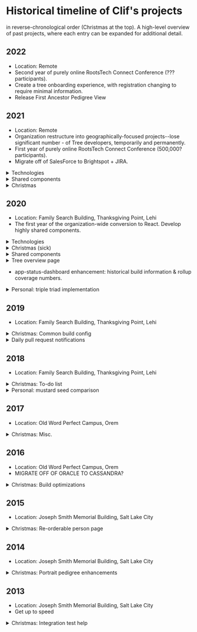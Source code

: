 # Historical timeline of Clif's projects

in reverse-chronological order (Christmas at the top). A high-level overview of past projects, where each entry can be expanded for additional detail.


## 2022

- Location: Remote
- Second year of purely online RootsTech Connect Conference (??? participants).
- Create a tree onboarding experience, with registration changing to require minimal information.
- Release First Ancestor Pedigree View

## 2021

- Location: Remote
- Organization restructure into geographically-focused projects--lose significant number - of Tree developers, temporarily and permanently.
- First year of purely online RootsTech Connect Conference (500,000? participants).
- Migrate off of SalesForce to Brightspot + JIRA.

<details>
<summary>Technologies</summary>

- Zion: GitHub monorepo of 100+ components with 50-minute build time (v10)

</details>

<details>
<summary>Shared components</summary>

- Forms (complete performance overhaul conversion from Formik to react-hook-form)
- React: AddFindFlow, Conclusion, First Ancestor Pedigree View

</details>

<details>
<summary>Christmas</summary>

- (Early) Organization-wide /version pages added to react branch of snow
- Stryker mutator update

</details>

## 2020

- Location: Family Search Building, Thanksgiving Point, Lehi
- The first year of the organization-wide conversion to React. Develop highly shared components.

<details>
<summary>Technologies</summary>

- Zion: GitHub monorepo of ~50 components with 20-minute build time (v9)
    - Storybook, Yarn, Lerna, Babel, Jest
- Heroku
- Akamai
- JavaScript: React (Polymer = deprecated)
- CloudBees (formerly ElectricFlow)
- SauceLabs
- Slack + Microsoft Teams

</details>

<details>
<summary>Christmas (sick)</summary>

- Stryker mutator integration

</details>

<details>
<summary>Shared components</summary>

- React: Person (Couple, Name, PersonOverlay, PersonService), RelationshipViewer

</details>

<details>
<summary>Tree overview page</summary>

- Publicly-searchable and -indexable landing page to provide basic information, replacing the search records page that currently is the top result.

</details>

- app-status-dashboard enhancement: historical build information & rollup coverage numbers.

<details>
<summary>Personal: triple triad implementation</summary>

- Websocket-based, highly-cached webpage and game management and AI server implementation. ([source](https://github.com/skye2k2/triple-triad))

</details>

## 2019

- Location: Family Search Building, Thanksgiving Point, Lehi

<details>
<summary>Christmas: Common build config</summary>

- fs-common-build-scripts & eslint-config-tree updates
    - Add importable Travis CI configuration files to simplify maintenance across 60+ repositories
    - Update and add new linting plugins
    - Write unit tests for rules we care about

</details>

<details>
<summary>Daily pull request notifications</summary>

Enhance https://github.com/skye2k2/pr-police/branches in order to provide better functionality, including day and holiday exclusion, scheduled run times, tag exclusion, and better environment variable support. [pull request](https://github.com/Talkdesk/pr-police/pull/8)

</details>

## 2018

- Location: Family Search Building, Thanksgiving Point, Lehi

<details>
<summary>Christmas: To-do list</summary>

- Home's To-do List moved to a shared component, improved, and tested [pull request](https://github.com/fs-webdev/fs-todo-list/pull/1)
    - Extricate web component-based code and related service
    - Create repo with Code Climate, Travis CI, ESLint, and Lingoport integrations
    - Organize code, add significant unit tests, and clean up linting infractions
    - Update to fs-styles, fs-checkbox, & fs-icon
    - Add functionality:
        - Add a button component that uses fs-styles .fs-subnav__item and launches the todo list in a flyout, for use on any page
        - Save on loss of focus, to keep from losing data or editing multiple items at once
        - Cancel and close edit mode on escape key
        - Add useful autofocus after opening in flyout mode or editing a todo item
        - Show warning message if we won't be able to retrieve user data
        - Allow editing of completed items (otherwise, they need to uncomplete, edit, and recomplete)
        - Add ability to delete tasks on mobile--always show remove buttons, for now
        - Add analytics tracking via fs-metrics
        - Add data-test attributes
- Books read list Google Book API (1,000/day rate limit) data splicer for ISBN and page count
- Add Konami cheat code support to fs-globals [pull request](https://github.com/fs-webdev/fs-globals/pull/70)

</details>

<details>
<summary>Personal: mustard seed comparison</summary>

- Minimal JavaScript and CSS image scaling implementation. ([source](https://github.com/skye2k2/mustard-seed-comparison))

</details>

## 2017

- Location: Old Word Perfect Campus, Orem

<details>
<summary>Christmas: Misc.</summary>

- Decrease V8 client manifest filesize (25kB-->5kB)
- Fully dynamic fs-icon demo page
- Convert to HF-provided /version page route I helped author
- V8 Pedigree > 480: Add fullscreen button
- User preference: Pedigree background image
- Help TreeWeb Blue with blueprint 1.0 conversion (scripts, Heroku add-ons & configuration)
- gitmanage.sh script branch summary option
- Disable splunk-logger while we triage dyno performance
- Skills app: animated HTTP status cats [source](https://github.com/skye2k2/skills)

</details>

## 2016

- Location: Old Word Perfect Campus, Orem
- MIGRATE OFF OF ORACLE TO CASSANDRA?

<details>
<summary>Christmas: Build optimizations</summary>

- Add auto semver release tagging to Travis builds
- Speed up Travis CI builds (remove unnecessary system install) ~3:00 --> ~1:45
- Help search/indexing integrate Code Climate
- Create free disk space script and add to developer tips & tricks
- Create repository update script and add to developer tips & tricks
- Custom Travis CI error/warning Slack alerts (contain failure reason/last lines of log/additional detail)

</details>

## 2015

- Location: Joseph Smith Memorial Building, Salt Lake City

<details>
<summary>Christmas: Re-orderable person page</summary>

- Re-orderable person page + UX-requested openness redesign
- Movie picker [source](https://github.com/skye2k2/movie-picker)

</details>

## 2014

- Location: Joseph Smith Memorial Building, Salt Lake City

<details>
<summary>Christmas: Portrait pedigree enhancements</summary>

- Portrait pedigree flyout auto-scroll functionality
- Portrait pedigree restyle
    - Implement restyle as per UX
    - Add gradient bars, descendant handlebar, and update connector lines
    - Add daybreak theme

</details>

## 2013

- Location: Joseph Smith Memorial Building, Salt Lake City
- Get up to speed

<details>
<summary>Christmas: Integration test help</summary>

- On-premise machines used for integration acceptance testing regularly fail--schedule a daily restart to have each machine ready for each day

</details>

